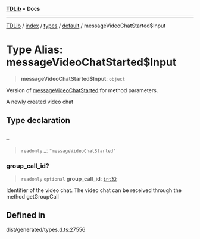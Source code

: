 [**TDLib**](../../../../../../README.md) • **Docs**

***

[TDLib](../../../../../../modules.md) / [index](../../../../../README.md) / [types](../../../README.md) / [default](../README.md) / messageVideoChatStarted$Input

# Type Alias: messageVideoChatStarted$Input

> **messageVideoChatStarted$Input**: `object`

Version of [messageVideoChatStarted](messageVideoChatStarted.md) for method parameters.

A newly created video chat

## Type declaration

### \_

> `readonly` **\_**: `"messageVideoChatStarted"`

### group\_call\_id?

> `readonly` `optional` **group\_call\_id**: [`int32`](int32.md)

Identifier of the video chat. The video chat can be received through the method getGroupCall

## Defined in

dist/generated/types.d.ts:27556
